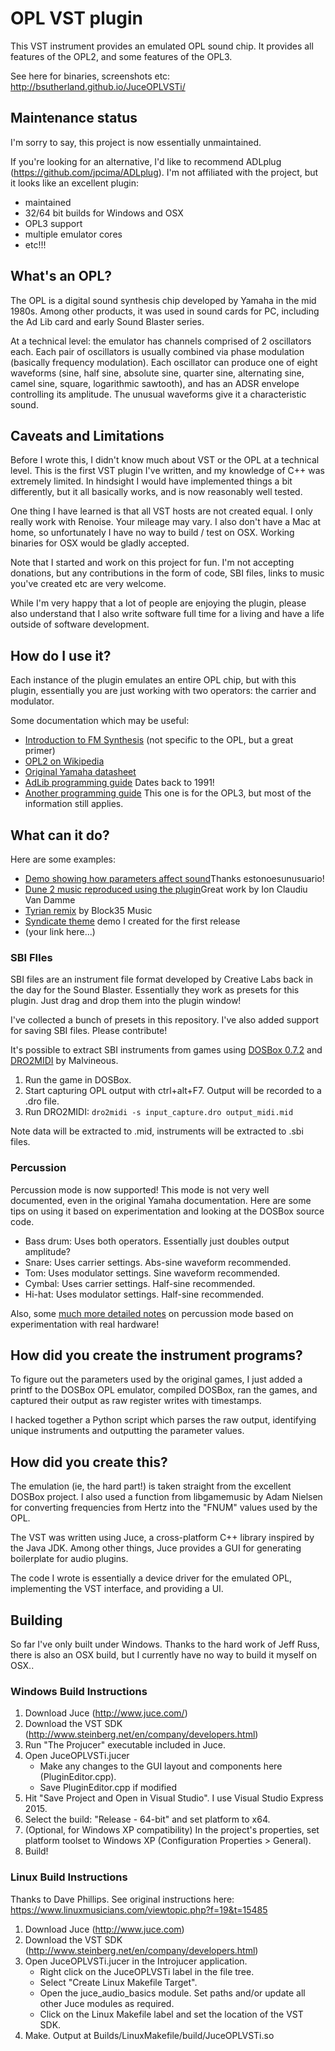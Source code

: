# OPL VST plugin #

This VST instrument provides an emulated OPL sound chip. It provides all features of the OPL2, and some features of the OPL3.

See here for binaries, screenshots etc: http://bsutherland.github.io/JuceOPLVSTi/

## Maintenance status ##

I'm sorry to say, this project is now essentially unmaintained.

If you're looking for an alternative, I'd like to recommend ADLplug (https://github.com/jpcima/ADLplug). I'm not affiliated with the project, but it looks like an excellent plugin:

- maintained
- 32/64 bit builds for Windows and OSX
- OPL3 support
- multiple emulator cores
- etc!!!

## What's an OPL? ##

The OPL is a digital sound synthesis chip developed by Yamaha in the mid 1980s. Among other products, it was used in sound cards for PC, including the Ad Lib card and early Sound Blaster series.

At a technical level: the emulator has channels comprised of 2 oscillators each. Each pair of oscillators is usually combined via phase modulation (basically frequency modulation). Each oscillator can produce one of eight waveforms (sine, half sine, absolute sine, quarter sine, alternating sine, camel sine, square, logarithmic sawtooth), and has an ADSR envelope controlling its amplitude. The unusual waveforms give it a characteristic sound.

## Caveats and Limitations ##

Before I wrote this, I didn't know much about VST or the OPL at a technical level. This is the first VST plugin I've written, and my knowledge of C++ was extremely limited. In hindsight I would have implemented things a bit differently, but it all basically works, and is now reasonably well tested.

One thing I have learned is that all VST hosts are not created equal. I only really work with Renoise. Your mileage may vary. I also don't have a Mac at home, so unfortunately I have no way to build / test on OSX. Working binaries for OSX would be gladly accepted.

Note that I started and work on this project for fun. I'm not accepting donations, but any contributions in the form of code, SBI files, links to music you've created etc are very welcome.

While I'm very happy that a lot of people are enjoying the plugin, please also understand that I also write software full time for a living and have a life outside of software development.

## How do I use it? ##

Each instance of the plugin emulates an entire OPL chip, but with this plugin, essentially you are just working with two operators: the carrier and modulator.

Some documentation which may be useful:

- [Introduction to FM Synthesis](https://www.youtube.com/watch?v=ziFv00PegJg) (not specific to the OPL, but a great primer)
- [OPL2 on Wikipedia](http://en.wikipedia.org/wiki/Yamaha_YM3812)
- [Original Yamaha datasheet](http://www.alldatasheet.com/datasheet-pdf/pdf/84281/YAMAHA/YM3812.html)
- [AdLib programming guide](http://www.shipbrook.net/jeff/sb.html) Dates back to 1991!
- [Another programming guide](http://www.ugcs.caltech.edu/~john/computer/opledit/tech/opl3.txt) This one is for the OPL3, but most of the information still applies.

## What can it do? ##

Here are some examples:

- [Demo showing how parameters affect sound](https://www.youtube.com/watch?v=yU0CWQ66Z28)Thanks estonoesunusuario!
- [Dune 2 music reproduced using the plugin](https://www.youtube.com/watch?v=w6Lu0C_vZwQ)Great work by Ion Claudiu Van Damme
- [Tyrian remix](https://www.youtube.com/watch?v=ZGwhKVFMCqM) by Block35 Music
- [Syndicate theme](https://www.youtube.com/watch?v=HI7U5XxTSW0) demo I created for the first release
- (your link here...)

### SBI FIles ###

SBI files are an instrument file format developed by Creative Labs back in the day for the Sound Blaster. Essentially they work as presets for this plugin. Just drag and drop them into the plugin window!

I've collected a bunch of presets in this repository. I've also added support for saving SBI files. Please contribute!

It's possible to extract SBI instruments from games using [DOSBox 0.7.2](https://sourceforge.net/projects/dosbox/files/dosbox/0.72/) and [DRO2MIDI](https://github.com/Malvineous/dro2midi) by Malvineous.

1. Run the game in DOSBox.
2. Start capturing OPL output with ctrl+alt+F7. Output will be recorded to a .dro file.
3. Run DRO2MIDI:
  `dro2midi -s input_capture.dro output_midi.mid`

Note data will be extracted to .mid, instruments will be extracted to .sbi files.

### Percussion ###

Percussion mode is now supported! This mode is not very well documented, even in the original Yamaha documentation. Here are some tips on using it based on experimentation and looking at the DOSBox source code.

- Bass drum: Uses both operators. Essentially just doubles output amplitude?
- Snare: Uses carrier settings. Abs-sine waveform recommended.
- Tom: Uses modulator settings. Sine waveform recommended.
- Cymbal: Uses carrier settings. Half-sine recommended.
- Hi-hat: Uses modulator settings. Half-sine recommended.

Also, some [much more detailed notes](http://midibox.org/forums/topic/18625-opl3-percussion-mode-map/) on percussion mode based on experimentation with real hardware!

## How did you create the instrument programs? ##

To figure out the parameters used by the original games, I just added a printf to the DOSBox OPL emulator, compiled DOSBox, ran the games, and captured their output as raw register writes with timestamps.

I hacked together a Python script which parses the raw output, identifying unique instruments and outputting the parameter values.

## How did you create this? ##

The emulation (ie, the hard part!) is taken straight from the excellent DOSBox project. I also used a function from libgamemusic by Adam Nielsen for converting frequencies from Hertz into the "FNUM" values used by the OPL.

The VST was written using Juce, a cross-platform C++ library inspired by the Java JDK. Among other things, Juce provides a GUI for generating boilerplate for audio plugins.

The code I wrote is essentially a device driver for the emulated OPL, implementing the VST interface, and providing a UI.

## Building ##

So far I've only built under Windows. Thanks to the hard work of Jeff Russ, there is also an OSX build, but I currently have no way to build it myself on OSX..

### Windows Build Instructions ###

1. Download Juce (http://www.juce.com/)
2. Download the VST SDK (http://www.steinberg.net/en/company/developers.html)
3. Run "The Projucer" executable included in Juce.
4. Open JuceOPLVSTi.jucer
   - Make any changes to the GUI layout and components here (PluginEditor.cpp).
   - Save PluginEditor.cpp if modified
5. Hit "Save Project and Open in Visual Studio". I use Visual Studio Express 2015.
6. Select the build: "Release - 64-bit" and set platform to x64.
7. (Optional, for Windows XP compatibility) In the project's properties, set platform toolset to Windows XP (Configuration Properties > General).
8. Build!


### Linux Build Instructions ###

Thanks to Dave Phillips. See original instructions here: https://www.linuxmusicians.com/viewtopic.php?f=19&t=15485

1. Download Juce (http://www.juce.com)
2. Download the VST SDK (http://www.steinberg.net/en/company/developers.html)
3. Open JuceOPLVSTi.jucer in the Introjucer application.
   - Right click on the JuceOPLVSTi label in the file tree.
   - Select "Create Linux Makefile Target".
   - Open the juce_audio_basics module. Set paths and/or update all other Juce modules as required.
   - Click on the Linux Makefile label and set the location of the VST SDK.
4. Make. Output at Builds/LinuxMakefile/build/JuceOPLVSTi.so

